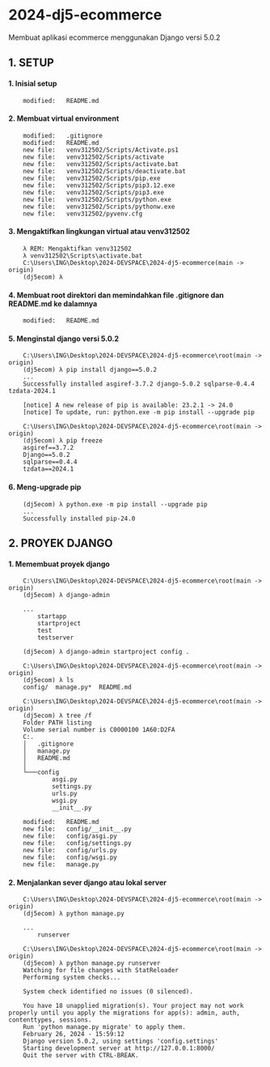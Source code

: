 # 2024-dj5-ecommerce
Membuat aplikasi ecommerce menggunakan Django versi 5.0.2


## 1. SETUP


#### 1. Inisial setup

        modified:   README.md


#### 2. Membuat virtual environment

        modified:   .gitignore
        modified:   README.md
        new file:   venv312502/Scripts/Activate.ps1
        new file:   venv312502/Scripts/activate
        new file:   venv312502/Scripts/activate.bat
        new file:   venv312502/Scripts/deactivate.bat
        new file:   venv312502/Scripts/pip.exe
        new file:   venv312502/Scripts/pip3.12.exe
        new file:   venv312502/Scripts/pip3.exe
        new file:   venv312502/Scripts/python.exe
        new file:   venv312502/Scripts/pythonw.exe
        new file:   venv312502/pyvenv.cfg


#### 3. Mengaktifkan lingkungan virtual atau venv312502

        λ REM: Mengaktifkan venv312502
        λ venv312502\Scripts\activate.bat
        C:\Users\ING\Desktop\2024-DEVSPACE\2024-dj5-ecommerce(main -> origin)
        (dj5ecom) λ


#### 4. Membuat root direktori dan memindahkan file .gitignore dan README.md ke dalamnya

        modified:   README.md


#### 5. Menginstal django versi 5.0.2

        C:\Users\ING\Desktop\2024-DEVSPACE\2024-dj5-ecommerce\root(main -> origin)
        (dj5ecom) λ pip install django==5.0.2
        ...
        Successfully installed asgiref-3.7.2 django-5.0.2 sqlparse-0.4.4 tzdata-2024.1

        [notice] A new release of pip is available: 23.2.1 -> 24.0
        [notice] To update, run: python.exe -m pip install --upgrade pip

        C:\Users\ING\Desktop\2024-DEVSPACE\2024-dj5-ecommerce\root(main -> origin)
        (dj5ecom) λ pip freeze
        asgiref==3.7.2
        Django==5.0.2
        sqlparse==0.4.4
        tzdata==2024.1


#### 6. Meng-upgrade pip

        (dj5ecom) λ python.exe -m pip install --upgrade pip
        ...
        Successfully installed pip-24.0


## 2. PROYEK DJANGO


#### 1. Memembuat proyek django

        C:\Users\ING\Desktop\2024-DEVSPACE\2024-dj5-ecommerce\root(main -> origin)
        (dj5ecom) λ django-admin

        ...
            startapp
            startproject
            test
            testserver

        (dj5ecom) λ django-admin startproject config .

        C:\Users\ING\Desktop\2024-DEVSPACE\2024-dj5-ecommerce\root(main -> origin)
        (dj5ecom) λ ls
        config/  manage.py*  README.md

        C:\Users\ING\Desktop\2024-DEVSPACE\2024-dj5-ecommerce\root(main -> origin)
        (dj5ecom) λ tree /f
        Folder PATH listing
        Volume serial number is C0000100 1A60:D2FA
        C:.
        │   .gitignore
        │   manage.py
        │   README.md
        │
        └───config
                asgi.py
                settings.py
                urls.py
                wsgi.py
                __init__.py

        modified:   README.md
        new file:   config/__init__.py
        new file:   config/asgi.py
        new file:   config/settings.py
        new file:   config/urls.py
        new file:   config/wsgi.py
        new file:   manage.py


#### 2. Menjalankan sever django atau lokal server

        C:\Users\ING\Desktop\2024-DEVSPACE\2024-dj5-ecommerce\root(main -> origin)
        (dj5ecom) λ python manage.py

        ...
            runserver

        C:\Users\ING\Desktop\2024-DEVSPACE\2024-dj5-ecommerce\root(main -> origin)
        (dj5ecom) λ python manage.py runserver
        Watching for file changes with StatReloader
        Performing system checks...

        System check identified no issues (0 silenced).

        You have 18 unapplied migration(s). Your project may not work properly until you apply the migrations for app(s): admin, auth, contenttypes, sessions.
        Run 'python manage.py migrate' to apply them.
        February 26, 2024 - 15:59:12
        Django version 5.0.2, using settings 'config.settings'
        Starting development server at http://127.0.0.1:8000/
        Quit the server with CTRL-BREAK.
